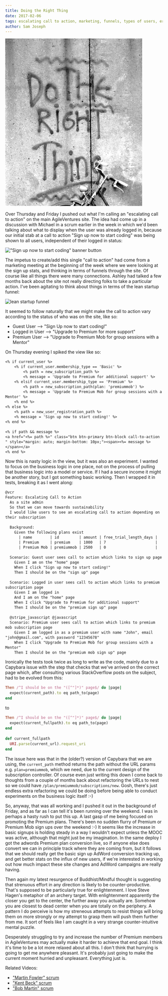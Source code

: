 ```yaml
---
title: Doing the Right Thing
date: 2017-02-06
tags: escalating call to action, marketing, funnels, types of users, erb, spike, Capybara, Cucumber, Buddhism, Enlightenment
author: Sam Joseph
---
```


![focusing](/images/right_thing.jpg)

Over Thursday and Friday I pushed out what I'm calling an "escalating call to action" on the main AgileVentures site.  The idea had come up in a discussion with Michael in a scrum earlier in the week in which we'd been talking about what to display when the user was already logged in, because our initial stab at a call to action "Sign up now to start coding" was being shown to all users, independent of their logged in status:

!["Sign up now to start coding" banner button](https://www.dropbox.com/s/yx69fbv0axhe7kc/Screenshot%202017-02-06%2009.37.58.png?dl=1)

The impetus to create/add this single "call to action" had come from a marketing meeting at the beginning of the week where we were looking at the sign up stats, and thinking in terms of funnels through the site.  Of course like all things there were many connections.  Ashley had talked a few months back about the site not really directing folks to take a particular action.  I've been agitating to think about things in terms of the lean startup funnel:

![lean startup funnel](https://leansteps.files.wordpress.com/2012/10/funnel.png)

It seemed to follow naturally that we might make the call to action vary according to the status of who was on the site, like so:

* Guest User --> "Sign Up now to start coding!"
* Logged in User --> "Upgrade to Premium for more support"
* Premium User -->  "Upgrade to Premium Mob for group sessions with a Mentor"

On Thursday evening I spiked the view like so:

```erb
<% if current_user %>
    <% if current_user.membership_type == 'Basic' %>
        <% path = new_subscription_path %>
        <% message = 'Upgrade to Premium for additional support' %>
    <% elsif current_user.membership_type == 'Premium' %>
        <% path = new_subscription_path(plan: 'premiummob') %>
        <% message = 'Upgrade to Premium Mob for group sessions with a Mentor' %>
    <% end %>
<% else %>
    <% path = new_user_registration_path %>
    <% message = 'Sign up now to start coding!' %>
<% end %>

<% if path && message %>
<a href="<%= path %>" class="btn btn-primary btn-block call-to-action " style="margin: auto; margin-bottom: 10px;"><span><%= message %></span></a>
<% end %>
```

Now this is nasty logic in the view, but it was also an experiment.  I wanted to focus on the business logic in one place, not on the process of pulling that business logic into a model or service.  If I had a secure income it might be another story, but I got something basic working.  Then I wrapped it in tests, breaking it as I went along:

```gherkin
@vcr
Feature: Escalating Call to Action
  As a site admin
  So that we can move towards sustainability
  I would like users to see an escalating call to action depending on their subscription

  Background:
    Given the following plans exist
      | name        | id         | amount | free_trial_length_days |
      | Premium     | premium    | 1000   | 7                      |
      | Premium Mob | premiummob | 2500   | 0                      |

  Scenario: Guest user sees call to action which links to sign up page
    Given I am on the "home" page
    When I click "Sign up now to start coding!"
    Then I should be on the "sign up" page

  Scenario: Logged in user sees call to action which links to premium subscription page
    Given I am logged in
    And I am on the "home" page
    When I click "Upgrade to Premium for additional support"
    Then I should be on the "premium sign up" page

  @stripe_javascript @javascript
  Scenario: Premium user sees call to action which links to premium mob subscription page
    Given I am logged in as a premium user with name "John", email "john@gmail.com", with password "12345678"
    When I click "Upgrade to Premium Mob for group sessions with a Mentor"
    Then I should be on the "premium mob sign up" page
```

Ironically the tests took twice as long to write as the code, mainly due to a Capybara issue with the step that checks that we've arrived on the correct page which, after consulting various StackOverflow posts on the subject, had to be evolved from this:

```rb
Then /^I should be on the "([^"]*)" page$/ do |page|
  expect(current_path).to eq path_to(page)
end
```

to

```rb
Then /^I should be on the "([^"]*)" page$/ do |page|
  expect(current_fullpath).to eq path_to(page)
end

def current_fullpath
  URI.parse(current_url).request_uri
end
```

The issue here was that in the (older?) version of Capybara that we are using, the `current_path` method returns the path without the URL params e.g. `plan=premiummob`, which we need, due to the current design of the subscription controller.  Of course even just writing this down I come back to thoughts from a couple of months back about refactoring the URLs to nest so we could have `/plan/premiummob/subscriptions/new`.  Gosh, there's just endless extra refactoring we could be doing before being able to conduct experiments on the business logic itself :-)

So, anyway, that was all working and I pushed it out in the background of Friday, and as far as I can tell it's been running over the weekend.  I was in perhaps a hasty rush to put this up.  A last gasp of me being focused on promoting the Premium plans.  There's been no sudden flurry of Premium or Premium Mob sign ups over the weekend :-) It seems like the increase in basic signups is holding steady in a way I wouldn't expect unless the MOOC was active, although that might just be my imagination.  In the same deploy I got the adwords Premium plan conversion live, so if anyone else does convert we can in principle track where they are coming from, but it follows that we should really get the basic sign up AdWord conversion tracking up, and get better stats on the influx of new users, if we're interested in working out how much impact these site changes and AdWord campaigns are really having.

Then again my latest resurgence of Buddhist/Mindful thought is suggesting that strenuous effort in any direction is likely to be counter-productive.  That's supposed to be particularly true for enlightenment.  I love Steve Hagen's metaphor of an archery target.  With enlightenment apparently the closer you get to the center, the further away you actually are.  Somehow you are closest to dead center when you are totally on the periphery.  A pattern I do perceive is how my streneous attempts to resist things will bring them on more strongly or my attempt to grasp them will push them further from me.  It sort of feels like I am caught in a very strange counter-intuitive mental puzzle.

Desperately struggling to try and increase the number of Premium members in AgileVentures may actually make it harder to achieve that end goal.  I think it's time to be a lot more relaxed about all this.  I don't think that hurrying is going to get me anywhere pleasant.  It's probably just going to make the current moment hurried and unpleasant.  Everything just is.

Related Videos:

* ["Martin Fowler" scrum](https://www.youtube.com/watch?v=Gacp_DDpO5M)
* ["Kent Beck" scrum](https://www.youtube.com/watch?v=hzaQlua3_5s)
* ["Bob Martin" scrum](https://www.youtube.com/watch?v=si2W8keQG4o)

